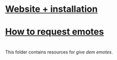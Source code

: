 # [Website + installation](https://gde.netux.site/)
# [How to request emotes](emotes/README.md#requesting-emotes)
#
This folder contains resources for _give dem emotes_.
